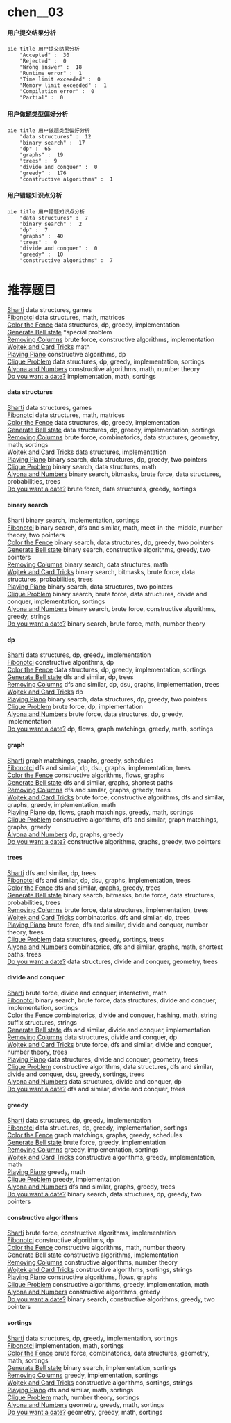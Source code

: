 # chen__03
<!-- tabs:start -->
#### **用户提交结果分析**

```mermaid
pie title 用户提交结果分析
    "Accepted" :  30
    "Rejected" :  0
    "Wrong answer" :  18
    "Runtime error" :  1
    "Time limit exceeded" :  0
    "Memory limit exceeded" :  1
    "Compilation error" :  0
    "Partial" :  0
```
#### **用户做题类型偏好分析**

```mermaid
pie title 用户做题类型偏好分析
    "data structures" :  12
    "binary search" :  17
    "dp" :  65
    "graphs" :  19
    "trees" :  9
    "divide and conquer" :  0
    "greedy" :  176
    "constructive algorithms" :  1
```
#### **用户错题知识点分析**

```mermaid
pie title 用户错题知识点分析
    "data structures" :  7
    "binary search" :  2
    "dp" :  7
    "graphs" :  40
    "trees" :  0
    "divide and conquer" :  0
    "greedy" :  10
    "constructive algorithms" :  7
```
<!-- tabs:end -->
# 推荐题目
[Sharti](http://codeforces.com/problemset/problem/494/E)		data structures,
                        games		  
[Fibonotci](http://codeforces.com/problemset/problem/575/A)		data structures,
                        math,
                        matrices		  
[Color the Fence](http://codeforces.com/problemset/problem/349/B)		data structures,
                        dp,
                        greedy,
                        implementation		  
[Generate Bell state](http://codeforces.com/problemset/problem/1001/B)		*special problem		  
[Removing Columns](https://codeforces.com/contest/497/problem/A)		brute force,
                        constructive algorithms,
                        implementation		  
[Wojtek and Card Tricks](https://codeforces.com/contest/1229/problem/D)		math		  
[Playing Piano](https://codeforces.com/contest/1079/problem/C)		constructive algorithms,
                        dp		  
[Clique Problem](http://codeforces.com/problemset/problem/527/D)		data structures,
                        dp,
                        greedy,
                        implementation,
                        sortings		  
[Alyona and Numbers](http://codeforces.com/problemset/problem/682/A)		constructive algorithms,
                        math,
                        number theory		  
[Do you want a date?](https://codeforces.com/contest/810/problem/C)		implementation,
                        math,
                        sortings		  
<!-- tabs:start -->
#### **data structures**
[Sharti](http://codeforces.com/problemset/problem/494/E)		data structures,
                        games		  
[Fibonotci](http://codeforces.com/problemset/problem/575/A)		data structures,
                        math,
                        matrices		  
[Color the Fence](http://codeforces.com/problemset/problem/349/B)		data structures,
                        dp,
                        greedy,
                        implementation		  
[Generate Bell state](http://codeforces.com/problemset/problem/527/D)		data structures,
                        dp,
                        greedy,
                        implementation,
                        sortings		  
[Removing Columns](http://codeforces.com/problemset/problem/552/D)		brute force,
                        combinatorics,
                        data structures,
                        geometry,
                        math,
                        sortings		  
[Wojtek and Card Tricks](http://codeforces.com/problemset/problem/1279/C)		data structures,
                        implementation		  
[Playing Piano](http://codeforces.com/problemset/problem/1492/C)		binary search,
                        data structures,
                        dp,
                        greedy,
                        two pointers		  
[Clique Problem](http://codeforces.com/problemset/problem/1490/G)		binary search,
                        data structures,
                        math		  
[Alyona and Numbers](http://codeforces.com/problemset/problem/1479/D)		binary search,
                        bitmasks,
                        brute force,
                        data structures,
                        probabilities,
                        trees		  
[Do you want a date?](http://codeforces.com/problemset/problem/1497/A)		brute force,
                        data structures,
                        greedy,
                        sortings		  
#### **binary search**
[Sharti](https://codeforces.com/contest/966/problem/B)		binary search,
                        implementation,
                        sortings		  
[Fibonotci](http://codeforces.com/problemset/problem/912/E)		binary search,
                        dfs and similar,
                        math,
                        meet-in-the-middle,
                        number theory,
                        two pointers		  
[Color the Fence](http://codeforces.com/problemset/problem/1492/C)		binary search,
                        data structures,
                        dp,
                        greedy,
                        two pointers		  
[Generate Bell state](http://codeforces.com/problemset/problem/1463/D)		binary search,
                        constructive algorithms,
                        greedy,
                        two pointers		  
[Removing Columns](http://codeforces.com/problemset/problem/1490/G)		binary search,
                        data structures,
                        math		  
[Wojtek and Card Tricks](http://codeforces.com/problemset/problem/1479/D)		binary search,
                        bitmasks,
                        brute force,
                        data structures,
                        probabilities,
                        trees		  
[Playing Piano](http://codeforces.com/problemset/problem/1436/E)		binary search,
                        data structures,
                        two pointers		  
[Clique Problem](http://codeforces.com/problemset/problem/1461/D)		binary search,
                        brute force,
                        data structures,
                        divide and conquer,
                        implementation,
                        sortings		  
[Alyona and Numbers](http://codeforces.com/problemset/problem/1493/C)		binary search,
                        brute force,
                        constructive algorithms,
                        greedy,
                        strings		  
[Do you want a date?](http://codeforces.com/problemset/problem/1487/D)		binary search,
                        brute force,
                        math,
                        number theory		  
#### **dp**
[Sharti](http://codeforces.com/problemset/problem/349/B)		data structures,
                        dp,
                        greedy,
                        implementation		  
[Fibonotci](https://codeforces.com/contest/1079/problem/C)		constructive algorithms,
                        dp		  
[Color the Fence](http://codeforces.com/problemset/problem/527/D)		data structures,
                        dp,
                        greedy,
                        implementation,
                        sortings		  
[Generate Bell state](https://codeforces.com/contest/791/problem/D)		dfs and similar,
                        dp,
                        trees		  
[Removing Columns](https://codeforces.com/contest/764/problem/C)		dfs and similar,
                        dp,
                        dsu,
                        graphs,
                        implementation,
                        trees		  
[Wojtek and Card Tricks](http://codeforces.com/problemset/problem/163/A)		dp		  
[Playing Piano](http://codeforces.com/problemset/problem/1492/C)		binary search,
                        data structures,
                        dp,
                        greedy,
                        two pointers		  
[Clique Problem](https://codeforces.com/contest/1457/problem/C)		brute force,
                        dp,
                        implementation		  
[Alyona and Numbers](http://codeforces.com/problemset/problem/1491/C)		brute force,
                        data structures,
                        dp,
                        greedy,
                        implementation		  
[Do you want a date?](http://codeforces.com/problemset/problem/1437/C)		dp,
                        flows,
                        graph matchings,
                        greedy,
                        math,
                        sortings		  
#### **graph**
[Sharti](http://codeforces.com/problemset/problem/737/E)		graph matchings,
                        graphs,
                        greedy,
                        schedules		  
[Fibonotci](https://codeforces.com/contest/764/problem/C)		dfs and similar,
                        dp,
                        dsu,
                        graphs,
                        implementation,
                        trees		  
[Color the Fence](http://codeforces.com/problemset/problem/611/H)		constructive algorithms,
                        flows,
                        graphs		  
[Generate Bell state](http://codeforces.com/problemset/problem/954/D)		dfs and similar,
                        graphs,
                        shortest paths		  
[Removing Columns](http://codeforces.com/problemset/problem/767/C)		dfs and similar,
                        graphs,
                        greedy,
                        trees		  
[Wojtek and Card Tricks](http://codeforces.com/problemset/problem/1487/C)		brute force,
                        constructive algorithms,
                        dfs and similar,
                        graphs,
                        greedy,
                        implementation,
                        math		  
[Playing Piano](http://codeforces.com/problemset/problem/1437/C)		dp,
                        flows,
                        graph matchings,
                        greedy,
                        math,
                        sortings		  
[Clique Problem](http://codeforces.com/problemset/problem/1470/D)		constructive algorithms,
                        dfs and similar,
                        graph matchings,
                        graphs,
                        greedy		  
[Alyona and Numbers](http://codeforces.com/problemset/problem/1476/C)		dp,
                        graphs,
                        greedy		  
[Do you want a date?](http://codeforces.com/problemset/problem/1304/D)		constructive algorithms,
                        graphs,
                        greedy,
                        two pointers		  
#### **trees**
[Sharti](https://codeforces.com/contest/791/problem/D)		dfs and similar,
                        dp,
                        trees		  
[Fibonotci](https://codeforces.com/contest/764/problem/C)		dfs and similar,
                        dp,
                        dsu,
                        graphs,
                        implementation,
                        trees		  
[Color the Fence](http://codeforces.com/problemset/problem/767/C)		dfs and similar,
                        graphs,
                        greedy,
                        trees		  
[Generate Bell state](http://codeforces.com/problemset/problem/1479/D)		binary search,
                        bitmasks,
                        brute force,
                        data structures,
                        probabilities,
                        trees		  
[Removing Columns](http://codeforces.com/problemset/problem/1511/C)		brute force,
                        data structures,
                        implementation,
                        trees		  
[Wojtek and Card Tricks](http://codeforces.com/problemset/problem/1499/F)		combinatorics,
                        dfs and similar,
                        dp,
                        trees		  
[Playing Piano](http://codeforces.com/problemset/problem/1491/E)		brute force,
                        dfs and similar,
                        divide and conquer,
                        number theory,
                        trees		  
[Clique Problem](http://codeforces.com/problemset/problem/1466/D)		data structures,
                        greedy,
                        sortings,
                        trees		  
[Alyona and Numbers](http://codeforces.com/problemset/problem/1495/D)		combinatorics,
                        dfs and similar,
                        graphs,
                        math,
                        shortest paths,
                        trees		  
[Do you want a date?](http://codeforces.com/problemset/problem/1303/G)		data structures,
                        divide and conquer,
                        geometry,
                        trees		  
#### **divide and conquer**
[Sharti](http://codeforces.com/problemset/problem/1167/B)		brute force,
                        divide and conquer,
                        interactive,
                        math		  
[Fibonotci](http://codeforces.com/problemset/problem/1461/D)		binary search,
                        brute force,
                        data structures,
                        divide and conquer,
                        implementation,
                        sortings		  
[Color the Fence](http://codeforces.com/problemset/problem/1466/G)		combinatorics,
                        divide and conquer,
                        hashing,
                        math,
                        string suffix structures,
                        strings		  
[Generate Bell state](http://codeforces.com/problemset/problem/1490/D)		dfs and similar,
                        divide and conquer,
                        implementation		  
[Removing Columns](https://codeforces.com/contest/1483/problem/C)		data structures,
                        divide and conquer,
                        dp		  
[Wojtek and Card Tricks](http://codeforces.com/problemset/problem/1491/E)		brute force,
                        dfs and similar,
                        divide and conquer,
                        number theory,
                        trees		  
[Playing Piano](http://codeforces.com/problemset/problem/1303/G)		data structures,
                        divide and conquer,
                        geometry,
                        trees		  
[Clique Problem](http://codeforces.com/problemset/problem/1494/D)		constructive algorithms,
                        data structures,
                        dfs and similar,
                        divide and conquer,
                        dsu,
                        greedy,
                        sortings,
                        trees		  
[Alyona and Numbers](http://codeforces.com/problemset/problem/1482/E)		data structures,
                        divide and conquer,
                        dp		  
[Do you want a date?](http://codeforces.com/problemset/problem/566/C)		dfs and similar,
                        divide and conquer,
                        trees		  
#### **greedy**
[Sharti](http://codeforces.com/problemset/problem/349/B)		data structures,
                        dp,
                        greedy,
                        implementation		  
[Fibonotci](http://codeforces.com/problemset/problem/527/D)		data structures,
                        dp,
                        greedy,
                        implementation,
                        sortings		  
[Color the Fence](http://codeforces.com/problemset/problem/737/E)		graph matchings,
                        graphs,
                        greedy,
                        schedules		  
[Generate Bell state](http://codeforces.com/problemset/problem/1249/C1)		brute force,
                        greedy,
                        implementation		  
[Removing Columns](http://codeforces.com/problemset/problem/381/B)		greedy,
                        implementation,
                        sortings		  
[Wojtek and Card Tricks](http://codeforces.com/problemset/problem/1004/B)		constructive algorithms,
                        greedy,
                        implementation,
                        math		  
[Playing Piano](http://codeforces.com/problemset/problem/1366/C)		greedy,
                        math		  
[Clique Problem](https://codeforces.com/contest/146/problem/C)		greedy,
                        implementation		  
[Alyona and Numbers](http://codeforces.com/problemset/problem/767/C)		dfs and similar,
                        graphs,
                        greedy,
                        trees		  
[Do you want a date?](http://codeforces.com/problemset/problem/1492/C)		binary search,
                        data structures,
                        dp,
                        greedy,
                        two pointers		  
#### **constructive algorithms**
[Sharti](https://codeforces.com/contest/497/problem/A)		brute force,
                        constructive algorithms,
                        implementation		  
[Fibonotci](https://codeforces.com/contest/1079/problem/C)		constructive algorithms,
                        dp		  
[Color the Fence](http://codeforces.com/problemset/problem/682/A)		constructive algorithms,
                        math,
                        number theory		  
[Generate Bell state](http://codeforces.com/problemset/problem/398/A)		constructive algorithms,
                        implementation		  
[Removing Columns](http://codeforces.com/problemset/problem/1264/F)		constructive algorithms,
                        number theory		  
[Wojtek and Card Tricks](http://codeforces.com/problemset/problem/1256/F)		constructive algorithms,
                        sortings,
                        strings		  
[Playing Piano](http://codeforces.com/problemset/problem/611/H)		constructive algorithms,
                        flows,
                        graphs		  
[Clique Problem](http://codeforces.com/problemset/problem/1004/B)		constructive algorithms,
                        greedy,
                        implementation,
                        math		  
[Alyona and Numbers](http://codeforces.com/problemset/problem/1493/A)		constructive algorithms,
                        greedy		  
[Do you want a date?](http://codeforces.com/problemset/problem/1463/D)		binary search,
                        constructive algorithms,
                        greedy,
                        two pointers		  
#### **sortings**
[Sharti](http://codeforces.com/problemset/problem/527/D)		data structures,
                        dp,
                        greedy,
                        implementation,
                        sortings		  
[Fibonotci](https://codeforces.com/contest/810/problem/C)		implementation,
                        math,
                        sortings		  
[Color the Fence](http://codeforces.com/problemset/problem/552/D)		brute force,
                        combinatorics,
                        data structures,
                        geometry,
                        math,
                        sortings		  
[Generate Bell state](https://codeforces.com/contest/966/problem/B)		binary search,
                        implementation,
                        sortings		  
[Removing Columns](http://codeforces.com/problemset/problem/381/B)		greedy,
                        implementation,
                        sortings		  
[Wojtek and Card Tricks](http://codeforces.com/problemset/problem/1256/F)		constructive algorithms,
                        sortings,
                        strings		  
[Playing Piano](http://codeforces.com/problemset/problem/977/D)		dfs and similar,
                        math,
                        sortings		  
[Clique Problem](https://codeforces.com/contest/1345/problem/C)		math,
                        number theory,
                        sortings		  
[Alyona and Numbers](https://codeforces.com/contest/1496/problem/C)		geometry,
                        greedy,
                        math,
                        sortings		  
[Do you want a date?](http://codeforces.com/problemset/problem/1495/A)		geometry,
                        greedy,
                        math,
                        sortings		  
<!-- tabs:end -->

